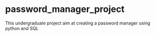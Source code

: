 # password_manager_project
This undergraduate project aim at creating a password manager using python and SQL
